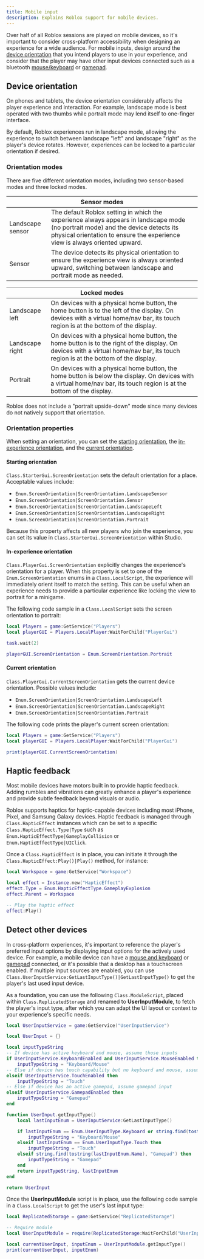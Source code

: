 ```yaml
---
title: Mobile input
description: Explains Roblox support for mobile devices.
---
```


Over half of all Roblox sessions are played on mobile devices, so it's important to consider cross-platform accessibility when designing an experience for a wide audience. For mobile inputs, design around the [device orientation](#device-orientation) that you intend players to use in your experience, and consider that the player may have other input devices connected such as a bluetooth [mouse/keyboard](../input/mouse-and-keyboard.md) or [gamepad](../input/gamepad.md).

## Device orientation

On phones and tablets, the device orientation considerably affects the player experience and interaction. For example, landscape mode is best operated with two thumbs while portrait mode may lend itself to one-finger interface.

By default, Roblox experiences run in landscape mode, allowing the experience to switch between landscape "left" and landscape "right" as the player's device rotates. However, experiences can be locked to a particular orientation if desired.

### Orientation modes

There are five different orientation modes, including two sensor-based modes and three locked modes.

<table>
<thead>
  <tr>
    <th colspan="2">Sensor modes</th>
  </tr>
</thead>
<tbody>
  <tr>
    <td>Landscape sensor</td>
    <td>The default Roblox setting in which the experience always appears in landscape mode (no portrait mode) and the device detects its physical orientation to ensure the experience view is always oriented upward.</td>
  </tr>
  <tr>
    <td>Sensor</td>
    <td>The device detects its physical orientation to ensure the experience view is always oriented upward, switching between landscape and portrait mode as needed.</td>
  </tr>
</tbody>
</table>

<table>
<thead>
  <tr>
    <th colspan="2">Locked modes</th>
  </tr>
</thead>
<tbody>
  <tr>
    <td>Landscape left</td>
    <td>On devices with a physical home button, the home button is to the left of the display. On devices with a virtual home/nav bar, its touch region is at the bottom of the display.</td>
  </tr>
  <tr>
    <td>Landscape right</td>
    <td>On devices with a physical home button, the home button is to the right of the display. On devices with a virtual home/nav bar, its touch region is at the bottom of the display.</td>
  </tr>
  <tr>
    <td>Portrait</td>
    <td>On devices with a physical home button, the home button is below the display. On devices with a virtual home/nav bar, its touch region is at the bottom of the display.</td>
  </tr>
</tbody>
</table>

<Alert severity="warning">
Roblox does not include a "portrait upside-down" mode since many devices do not natively support that orientation.
</Alert>

### Orientation properties

When setting an orientation, you can set the [starting orientation](#starting-orientation), the [in-experience orientation](#in-experience-orientation), and the [current orientation](#current-orientation).

#### Starting orientation

`Class.StarterGui.ScreenOrientation` sets the default orientation for a place. Acceptable values include:

- `Enum.ScreenOrientation|ScreenOrientation.LandscapeSensor`
- `Enum.ScreenOrientation|ScreenOrientation.Sensor`
- `Enum.ScreenOrientation|ScreenOrientation.LandscapeLeft`
- `Enum.ScreenOrientation|ScreenOrientation.LandscapeRight`
- `Enum.ScreenOrientation|ScreenOrientation.Portrait`

Because this property affects all new players who join the experience, you can set its value in `Class.StarterGui.ScreenOrientation` within Studio.

#### In-experience orientation

`Class.PlayerGui.ScreenOrientation` explicitly changes the experience's orientation for a player. When this property is set to one of the `Enum.ScreenOrientation` enums in a `Class.LocalScript`, the experience will immediately orient itself to match the setting. This can be useful when an experience needs to provide a particular experience like locking the view to portrait for a minigame.

The following code sample in a `Class.LocalScript` sets the screen orientation to portrait:

```lua
local Players = game:GetService("Players")
local playerGUI = Players.LocalPlayer:WaitForChild("PlayerGui")

task.wait(2)

playerGUI.ScreenOrientation = Enum.ScreenOrientation.Portrait
```

#### Current orientation

`Class.PlayerGui.CurrentScreenOrientation` gets the current device orientation. Possible values include:

- `Enum.ScreenOrientation|ScreenOrientation.LandscapeLeft`
- `Enum.ScreenOrientation|ScreenOrientation.LandscapeRight`
- `Enum.ScreenOrientation|ScreenOrientation.Portrait`

The following code prints the player's current screen orientation:

```lua
local Players = game:GetService("Players")
local playerGUI = Players.LocalPlayer:WaitForChild("PlayerGui")

print(playerGUI.CurrentScreenOrientation)
```

## Haptic feedback

Most mobile devices have motors built in to provide haptic feedback. Adding rumbles and vibrations can greatly enhance a player's experience and provide subtle feedback beyond visuals or audio.

Roblox supports haptics for haptic-capable devices including most iPhone, Pixel, and Samsung Galaxy devices. Haptic feedback is managed through `Class.HapticEffect` instances which can be set to a specific `Class.HapticEffect.Type|Type` such as `Enum.HapticEffectType|GameplayCollision` or `Enum.HapticEffectType|UIClick`.

Once a `Class.HapticEffect` is in place, you can initiate it through the `Class.HapticEffect:Play()|Play()` method, for instance:

```lua
local Workspace = game:GetService("Workspace")

local effect = Instance.new("HapticEffect")
effect.Type = Enum.HapticEffectType.GameplayExplosion
effect.Parent = Workspace

-- Play the haptic effect
effect:Play()
```

## Detect other devices

In cross-platform experiences, it's important to reference the player's preferred input options by displaying input options for the actively used device. For example, a mobile device can have a [mouse and keyboard](./mouse-and-keyboard.md) or [gamepad](./gamepad.md) connected, or it's possible that a desktop has a touchscreen enabled. If multiple input sources are enabled, you can use `Class.UserInputService:GetLastInputType()|GetLastInputType()` to get the player's last used input device.

As a foundation, you can use the following `Class.ModuleScript`, placed within `Class.ReplicatedStorage` and renamed to **UserInputModule**, to fetch the player's input type, after which you can adapt the UI layout or context to your experience's specific needs.

```lua
local UserInputService = game:GetService("UserInputService")

local UserInput = {}

local inputTypeString
-- If device has active keyboard and mouse, assume those inputs
if UserInputService.KeyboardEnabled and UserInputService.MouseEnabled then
	inputTypeString = "Keyboard/Mouse"
-- Else if device has touch capability but no keyboard and mouse, assume touch input
elseif UserInputService.TouchEnabled then
	inputTypeString = "Touch"
-- Else if device has an active gamepad, assume gamepad input
elseif UserInputService.GamepadEnabled then
	inputTypeString = "Gamepad"
end

function UserInput.getInputType()
	local lastInputEnum = UserInputService:GetLastInputType()

	if lastInputEnum == Enum.UserInputType.Keyboard or string.find(tostring(lastInputEnum.Name), "MouseButton") or lastInputEnum == Enum.UserInputType.MouseWheel then
		inputTypeString = "Keyboard/Mouse"
	elseif lastInputEnum == Enum.UserInputType.Touch then
		inputTypeString = "Touch"
	elseif string.find(tostring(lastInputEnum.Name), "Gamepad") then
		inputTypeString = "Gamepad"
	end
	return inputTypeString, lastInputEnum
end

return UserInput
```

Once the **UserInputModule** script is in place, use the following code sample in a `Class.LocalScript` to get the user's last input type:

```lua
local ReplicatedStorage = game:GetService("ReplicatedStorage")

-- Require module
local UserInputModule = require(ReplicatedStorage:WaitForChild("UserInputModule"))

local currentUserInput, inputEnum = UserInputModule.getInputType()
print(currentUserInput, inputEnum)
```
